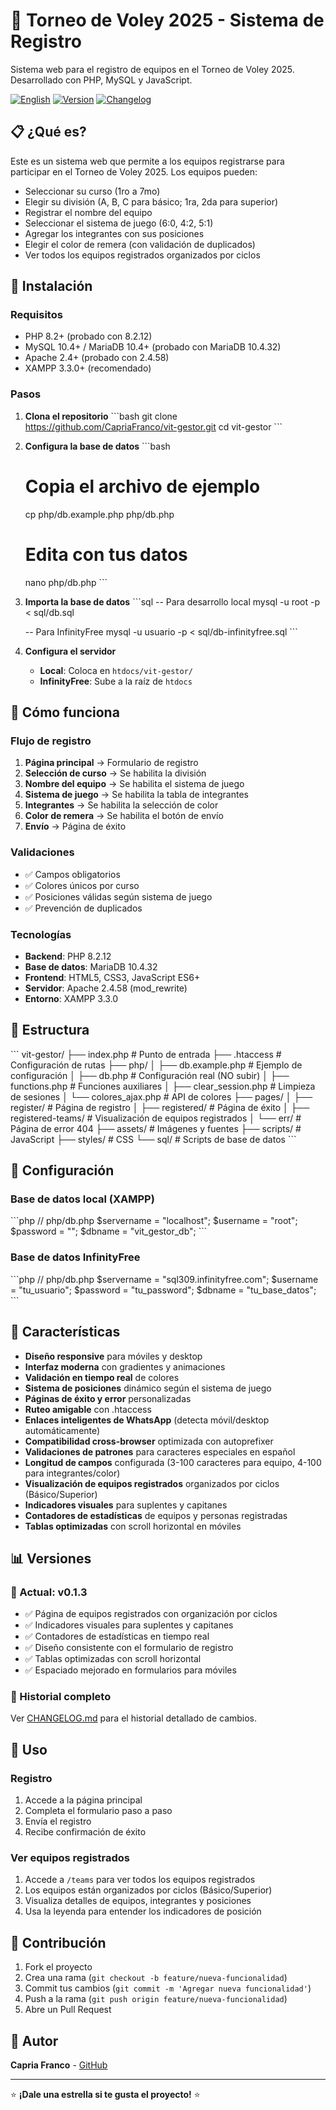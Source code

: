 # 🏐 Torneo de Voley 2025 - Sistema de Registro

Sistema web para el registro de equipos en el Torneo de Voley 2025. Desarrollado con PHP, MySQL y JavaScript.

[![English](https://img.shields.io/badge/English-README.en.md-blue)](README.en.md)
[![Version](https://img.shields.io/badge/version-v0.1.3-green)](CHANGELOG.md)
[![Changelog](https://img.shields.io/badge/changelog-ver%20historial-blue)](CHANGELOG.md)

## 📋 ¿Qué es?

Este es un sistema web que permite a los equipos registrarse para participar en el Torneo de Voley 2025. Los equipos pueden:

- Seleccionar su curso (1ro a 7mo)
- Elegir su división (A, B, C para básico; 1ra, 2da para superior)
- Registrar el nombre del equipo
- Seleccionar el sistema de juego (6:0, 4:2, 5:1)
- Agregar los integrantes con sus posiciones
- Elegir el color de remera (con validación de duplicados)
- Ver todos los equipos registrados organizados por ciclos

## 🚀 Instalación

### Requisitos
- PHP 8.2+ (probado con 8.2.12)
- MySQL 10.4+ / MariaDB 10.4+ (probado con MariaDB 10.4.32)
- Apache 2.4+ (probado con 2.4.58)
- XAMPP 3.3.0+ (recomendado)

### Pasos

1. **Clona el repositorio**
   \`\`\`bash
   git clone https://github.com/CapriaFranco/vit-gestor.git
   cd vit-gestor
   \`\`\`

2. **Configura la base de datos**
   \`\`\`bash
   # Copia el archivo de ejemplo
   cp php/db.example.php php/db.php
   
   # Edita con tus datos
   nano php/db.php
   \`\`\`

3. **Importa la base de datos**
   \`\`\`sql
   -- Para desarrollo local
   mysql -u root -p < sql/db.sql
   
   -- Para InfinityFree
   mysql -u usuario -p < sql/db-infinityfree.sql
   \`\`\`

4. **Configura el servidor**
   - **Local**: Coloca en `htdocs/vit-gestor/`
   - **InfinityFree**: Sube a la raíz de `htdocs`

## 🎯 Cómo funciona

### Flujo de registro

1. **Página principal** → Formulario de registro
2. **Selección de curso** → Se habilita la división
3. **Nombre del equipo** → Se habilita el sistema de juego
4. **Sistema de juego** → Se habilita la tabla de integrantes
5. **Integrantes** → Se habilita la selección de color
6. **Color de remera** → Se habilita el botón de envío
7. **Envío** → Página de éxito

### Validaciones

- ✅ Campos obligatorios
- ✅ Colores únicos por curso
- ✅ Posiciones válidas según sistema de juego
- ✅ Prevención de duplicados

### Tecnologías

- **Backend**: PHP 8.2.12
- **Base de datos**: MariaDB 10.4.32
- **Frontend**: HTML5, CSS3, JavaScript ES6+
- **Servidor**: Apache 2.4.58 (mod_rewrite)
- **Entorno**: XAMPP 3.3.0

## 📁 Estructura

\`\`\`
vit-gestor/
├── index.php              # Punto de entrada
├── .htaccess              # Configuración de rutas
├── php/
│   ├── db.example.php     # Ejemplo de configuración
│   ├── db.php             # Configuración real (NO subir)
│   ├── functions.php      # Funciones auxiliares
│   ├── clear_session.php  # Limpieza de sesiones
│   └── colores_ajax.php   # API de colores
├── pages/
│   ├── register/          # Página de registro
│   ├── registered/        # Página de éxito
│   ├── registered-teams/  # Visualización de equipos registrados
│   └── err/               # Página de error 404
├── assets/                # Imágenes y fuentes
├── scripts/               # JavaScript
├── styles/                # CSS
└── sql/                   # Scripts de base de datos
\`\`\`

## 🔧 Configuración

### Base de datos local (XAMPP)

\`\`\`php
// php/db.php
$servername = "localhost";
$username = "root";
$password = "";
$dbname = "vit_gestor_db";
\`\`\`

### Base de datos InfinityFree

\`\`\`php
// php/db.php
$servername = "sql309.infinityfree.com";
$username = "tu_usuario";
$password = "tu_password";
$dbname = "tu_base_datos";
\`\`\`

## 🎨 Características

- **Diseño responsive** para móviles y desktop
- **Interfaz moderna** con gradientes y animaciones
- **Validación en tiempo real** de colores
- **Sistema de posiciones** dinámico según el sistema de juego
- **Páginas de éxito y error** personalizadas
- **Ruteo amigable** con .htaccess
- **Enlaces inteligentes de WhatsApp** (detecta móvil/desktop automáticamente)
- **Compatibilidad cross-browser** optimizada con autoprefixer
- **Validaciones de patrones** para caracteres especiales en español
- **Longitud de campos** configurada (3-100 caracteres para equipo, 4-100 para integrantes/color)
- **Visualización de equipos registrados** organizados por ciclos (Básico/Superior)
- **Indicadores visuales** para suplentes y capitanes
- **Contadores de estadísticas** de equipos y personas registradas
- **Tablas optimizadas** con scroll horizontal en móviles

## 📊 Versiones

### 🚀 Actual: v0.1.3
- ✅ Página de equipos registrados con organización por ciclos
- ✅ Indicadores visuales para suplentes y capitanes
- ✅ Contadores de estadísticas en tiempo real
- ✅ Diseño consistente con el formulario de registro
- ✅ Tablas optimizadas con scroll horizontal
- ✅ Espaciado mejorado en formularios para móviles

### 📝 Historial completo
Ver [CHANGELOG.md](CHANGELOG.md) para el historial detallado de cambios.

## 📱 Uso

### Registro
1. Accede a la página principal
2. Completa el formulario paso a paso
3. Envía el registro
4. Recibe confirmación de éxito

### Ver equipos registrados
1. Accede a `/teams` para ver todos los equipos registrados
2. Los equipos están organizados por ciclos (Básico/Superior)
3. Visualiza detalles de equipos, integrantes y posiciones
4. Usa la leyenda para entender los indicadores de posición

## 🤝 Contribución

1. Fork el proyecto
2. Crea una rama (`git checkout -b feature/nueva-funcionalidad`)
3. Commit tus cambios (`git commit -m 'Agregar nueva funcionalidad'`)
4. Push a la rama (`git push origin feature/nueva-funcionalidad`)
5. Abre un Pull Request

## 👥 Autor

**Capria Franco** - [GitHub](https://github.com/CapriaFranco)

--- 

⭐ **¡Dale una estrella si te gusta el proyecto!** ⭐
